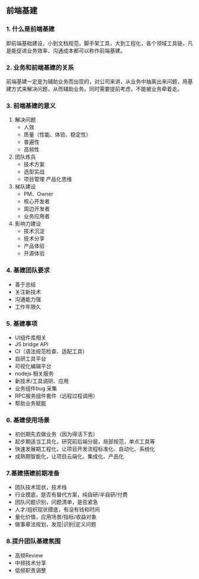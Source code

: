 ## 前端基建

### 1. 什么是前端基建

即前端基础建设，小到文档规范，脚手架工具，大到工程化，各个领域工具链，凡是能促进业务效率、沟通成本都可以称作前端基建。

### 2. 业务和前端基建的关系

前端基建一定是为辅助业务而出现的，对公司来讲，从业务中抽离出来问题，用基建方式来解决问题，从而辅助业务。同时需要提前考虑，不能被业务牵着走。

### 3. 前端基建的意义

1. 解决问题
    - 人效
    - 质量（性能、体验、稳定性）
    - 普遍性
    - 高频性
2. 团队练兵
    - 技术方案
    - 选型实战
    - 项目管理
    产品化思维
3. 梯队建设
    - PM、Owner
    - 核心开发者
    - 周边开发者
    - 业务应用者
4. 影响力建设
    - 技术沉淀
    - 技术分享
    - 产品体验
    - 开源体验

### 4. 基建团队要求

- 善于总结
- 关注新技术
- 沟通能力强
- 工作年限久

### 5. 基建事项

- UI组件库相关
- JS bridge API
- CI（语法规范检查、适配工具）
- 自研工具平台
- 可视化编辑平台
- nodejs 相关服务
- 新技术/工具调研、应用
- 业务组件bug 采集
- RPC服务组件套件（远程过程调用）
- 帮助业务赋能

### 6. 基建使用场景
- 初创期先去做业务（因为得活下去）
- 起步期适当工具化，研究前后端分层，局部规范，单点工具等
- 快速发展期工程化，让项目开发流程标准化、自动化、系统化
- 成熟期智能化，让项目云端化、集成化、产品化

### 7.基建搭建前期准备

- 团队技术现状，技术栈
- 行业摸底，是否有替代方案，纯自研/半自研/付费
- 团队问题识别，问题清单，是否紧急
- 人才/组织现状摸底，有没有钱和时间
- 量化价值，应用场景/指标/收益对象
- 做事章法规划，发现|识别|定义问题

### 8.提升团队基建氛围
- 高频Review
- 中频技术分享
- 低频职责调整
